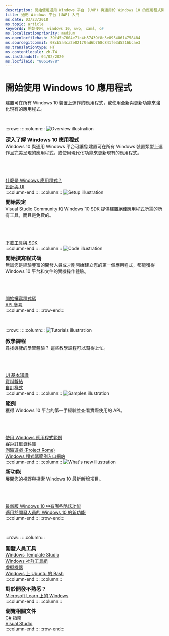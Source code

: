 ```yaml
---
description: 開始使用通用 Windows 平台 (UWP) 與適用於 Windows 10 的應用程式開發。
title: 通用 Windows 平台 (UWP) 入門
ms.date: 03/23/2018
ms.topic: article
keywords: 開始使用, windows 10, uwp, xaml, c#
ms.localizationpriority: medium
ms.openlocfilehash: 39f45b7604e71c4b57439f8c3e89548614758484
ms.sourcegitcommit: 08cb5a4ca2e02179ad6b768c841fe3d5216bcae3
ms.translationtype: HT
ms.contentlocale: zh-TW
ms.lasthandoff: 04/02/2020
ms.locfileid: "80614978"
---
```

# <a name="get-started-with-windows-10-apps"></a>開始使用 Windows 10 應用程式

建置可在所有 Windows 10 裝置上運作的應用程式，或使用全新與更新功能來強化現有的應用程式。

<br/>

:::row:::
    :::column:::
        <img src="https://docs.microsoft.com/media/illustrations/biztalk-developer-documentation-1.svg" alt="Overview illustration" />
        <h3 style="margin-top: 10px; margin-bottom: 0px">深入了解 Windows 10 應用程式</h3>
        <p style="margin-top: 0px; margin-bottom: 50px">Windows 10 與通用 Windows 平台可讓您建置可在所有 Windows 裝置類型上運作且完美呈現的應用程式，或使用現代化功能來更新現有的應用程式。</p>
        <br>
        <a href="//docs.microsoft.com/windows/uwp/get-started/universal-application-platform-guide">什麼是 Windows 應用程式？</a><br/>
        <a href="//developer.microsoft.com/windows/apps/design">設計與 UI</a><br/>
    :::column-end:::
    :::column:::
        <img src="https://docs.microsoft.com/media/illustrations/biztalk-host-integration-install-configure.svg" alt="Setup illustration" />
        <h3 style="margin-top: 10px; margin-bottom: 0px">開始設定</h3>
        <p style="margin-top: 0px; margin-bottom: 50px">Visual Studio Community 和 Windows 10 SDK 提供建置絕佳應用程式所需的所有工具，而且是免費的。</p>
        <br>
        <a href="//docs.microsoft.com/windows/uwp/get-started/get-set-up">下載工具與 SDK</a><br/>
    :::column-end:::
    :::column:::
        <img src="https://docs.microsoft.com/media/illustrations/team-services-dev-ops-test.svg" alt="Code illustration" />
        <h3 style="margin-top: 10px; margin-bottom: 0px">開始撰寫程式碼</h3>
        <p style="margin-top: 0px; margin-bottom: 50px">無論您是經驗豐富的開發人員或才剛開始建立您的第一個應用程式，都能獲得 Windows 10 平台和文件的實機操作體驗。</p>
        <br>
        <a href="//docs.microsoft.com/windows/uwp/get-started/create-uwp-apps">開始撰寫程式碼</a><br/>
        <a href="//docs.microsoft.com/uwp/">API 參考</a><br/>
    :::column-end:::
:::row-end:::

<br/>

:::row:::
    :::column:::
        <img src="https://docs.microsoft.com/media/illustrations/biztalk-get-started-get-started.svg" alt="Tutorials illustration" />
        <h3 style="margin-top: 10px; margin-bottom: 0px">教學課程</h3>
        <p style="margin-top: 0px; margin-bottom: 50px">尋找導覽的學習體驗？ 這些教學課程可以幫得上忙。</p>
        <br>
        <a href="//docs.microsoft.com/windows/uwp/design/basics/xaml-basics-ui">UI 基本知識</a><br/>
        <a href="//docs.microsoft.com/windows/uwp/data-binding/xaml-basics-data-binding">資料繫結</a><br/>
        <a href="//docs.microsoft.com/windows/uwp/design/basics/xaml-basics-style">自訂樣式</a><br/>
    :::column-end:::
    :::column:::
        <img src="https://docs.microsoft.com/media/illustrations/biztalk-get-started-scenarios.svg" alt="Samples illustration" />
        <h3 style="margin-top: 10px; margin-bottom: 0px">範例</h3>
        <p style="margin-top: 0px; margin-bottom: 50px">獲得 Windows 10 平台的第一手經驗並查看實際使用的 API。</p>
        <br>
        <a href="//docs.microsoft.com/windows/uwp/get-started/get-uwp-app-samples">使用 Windows 應用程式範例</a><br/>
        <a href="//github.com/Microsoft/Windows-appsample-customers-orders-database">客戶訂單資料庫</a><br/>
        <a href="//github.com/Microsoft/Windows-appsample-remote-system-sessions">測驗遊戲 (Project Rome)</a><br/>
        <a href="//developer.microsoft.com/windows/samples">Windows 程式碼範例入口網站</a><br/>
    :::column-end:::
    :::column:::
        <img src="https://docs.microsoft.com/media/illustrations/ms365enterprise-partner-news-2.svg" alt="What's new illustration" />
        <h3 style="margin-top: 10px; margin-bottom: 0px">新功能</h3>
        <p style="margin-top: 0px; margin-bottom: 50px">展開您的視野與探索 Windows 10 最新新增項目。</p>
        <br>
        <a href="//developer.microsoft.com/windows/windows-10-for-developers">最新版 Windows 10 中有哪些酷炫功能</a><br/>
        <a href="//docs.microsoft.com/windows/uwp/whats-new/windows-10-version-latest">適用於開發人員的 Windows 10 的新功能</a><br/>
    :::column-end:::
:::row-end:::

<br/>

:::row:::
    :::column:::
        <h3 style="margin-top: 10px; margin-bottom: 0px">開發人員工具</h3>
        <a href="https://github.com/Microsoft/WindowsTemplateStudio/">Windows Template Studio</a><br/>
        <a href="//docs.microsoft.com/windows/uwpcommunitytoolkit/">Windows 社群工具組</a><br/>
        <a href="//developer.microsoft.com/windows/downloads/virtual-machines">虛擬機器</a><br/>
        <a href="//docs.microsoft.com/windows/wsl/about">Windows 上 Ubuntu 的 Bash</a><br/>
    :::column-end:::
    :::column:::
        <h3 style="margin-top: 10px; margin-bottom: 0px">對於開發不熟悉？</h3>
        <a href="//docs.microsoft.com/learn/browse/?products=windows&resource_type=module">Microsoft Learn 上的 Windows</a><br/>
    :::column-end:::
    :::column:::
        <h3 style="margin-top: 10px; margin-bottom: 0px">瀏覽相關文件</h3>
        <a href="//docs.microsoft.com/dotnet/csharp/">C# 指南</a><br/>
        <a href="//docs.microsoft.com/visualstudio/ide/">Visual Studio</a><br/>
    :::column-end:::
:::row-end:::
